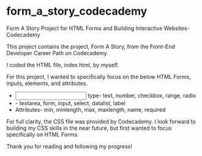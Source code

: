 # form_a_story_codecademy
Form A Story Project for HTML Forms and Building Interactive Websites- Codecademy

This project contains the project, Form A Story, from the Front-End Developer Career Path on Codecademy. 

I coded the HTML file, index.html, by myself. 

For this project, I wanted to specifically focus on the below HTML Forms, inputs, elements, and attributes.

- <input> type- text, number, checkbox, range, radio
- <element>- textarea, form, input, select, datalist, label
- Attributes- min, minlength, max, maxlength, name, required

For full clarity, the CSS file was provided by Codecademy. I look forward to building my CSS skills in the near future, but first wanted to focus specifically on HTML Forms.

Thank you for reading and following my progress!